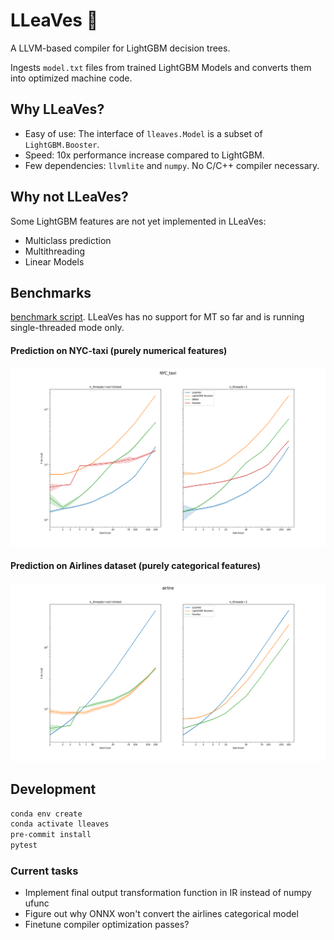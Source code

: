 # LLeaVes 🐉
A LLVM-based compiler for LightGBM decision trees.

Ingests `model.txt` files from trained LightGBM Models and
converts them into optimized machine code.

## Why LLeaVes?
- Easy of use: The interface of `lleaves.Model` is a subset of `LightGBM.Booster`.
- Speed: 10x performance increase compared to LightGBM.
- Few dependencies: `llvmlite` and `numpy`. No C/C++ compiler necessary.
  
## Why not LLeaVes?
Some LightGBM features are not yet implemented in LLeaVes:
- Multiclass prediction
- Multithreading
- Linear Models

## Benchmarks
[benchmark script](benchmarks/simple_timeit.py).
LLeaVes has no support for MT so far and is running single-threaded mode only.
#### Prediction on NYC-taxi (purely numerical features)
![img](benchmarks/NYC_taxi.png)
#### Prediction on Airlines dataset (purely categorical features)
![img](benchmarks/airline.png)

## Development
```bash
conda env create
conda activate lleaves
pre-commit install
pytest
```

### Current tasks
- Implement final output transformation function in IR instead of numpy ufunc
- Figure out why ONNX won't convert the airlines categorical model
- Finetune compiler optimization passes?

